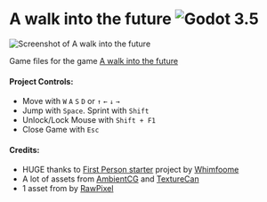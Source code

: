 # A walk into the future ![Godot 3.5](https://img.shields.io/badge/godot-v3.5-%23478cbf)
![Screenshot of A walk into the future](https://favico.windowsubuntu.repl.co/fileidk.png)

Game files for the game [A walk into the future](https://a-walk-into-the-future.vercel.app)

#### Project Controls:
- Move with `W` `A` `S` `D` or `↑` `←` `↓` `→`
- Jump with `Space`. Sprint with `Shift`
- Unlock/Lock Mouse with `Shift + F1`
- Close Game with `Esc`

#### Credits:
- HUGE thanks to [First Person starter](https://github.com/Whimfoome/godot-FirstPersonStarter/tree/gd-3.x) project by [Whimfoome](https://github.com/Whimfoome)
- A lot of assets from [AmbientCG](https://ambientcg.com) and [TextureCan](https://www.texturecan.com/)
- 1 asset from by [RawPixel](https://www.freepik.com/free-photo/close-up-white-marble-textured-wall_18667719.htm#query=ceramic%20texture&position=4&from_view=keyword&track=ais)
